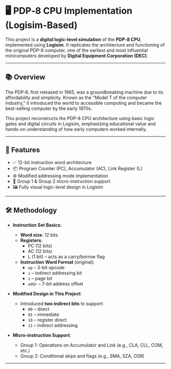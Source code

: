 # 🖥️ PDP‑8 CPU Implementation (Logisim-Based)

This project is a **digital logic-level simulation** of the **PDP‑8 CPU**, implemented using **Logisim**. It replicates the architecture and functioning of the original PDP-8 computer, one of the earliest and most influential minicomputers developed by **Digital Equipment Corporation (DEC)**.

---

## 📚 Overview

The PDP‑8, first released in 1965, was a groundbreaking machine due to its affordability and simplicity. Known as the "Model T of the computer industry," it introduced the world to accessible computing and became the best-selling computer by the early 1970s.

This project reconstructs the PDP-8 CPU architecture using basic logic gates and digital circuits in Logisim, emphasizing educational value and hands-on understanding of how early computers worked internally.

---

## 🧠 Features

- ✅ 12-bit instruction word architecture
- 📦 Program Counter (PC), Accumulator (AC), Link Register (L)
- ⚙️ Modified addressing mode implementation
- 🧮 Group 1 & Group 2 micro-instruction support
- 🖼️ Fully visual logic-level design in Logisim

---

## 🛠️ Methodology

- **Instruction Set Basics**:
  - **Word size**: 12 bits
  - **Registers**:
    - PC (12 bits)
    - AC (12 bits)
    - L (1 bit) – acts as a carry/borrow flag
  - **Instruction Word Format** (original):
    - `op` – 3-bit opcode
    - `i` – indirect addressing bit
    - `z` – page bit
    - `addr` – 7-bit address offset

- **Modified Design in This Project**:
  - Introduced **two indirect bits** to support:
    - `00` – direct
    - `01` – immediate
    - `10` – register direct
    - `11` – indirect addressing

- **Micro-instruction Support**:
  - Group 1: Operations on Accumulator and Link (e.g., CLA, CLL, COM, etc.)
  - Group 2: Conditional skips and flags (e.g., SMA, SZA, OSR)

---
